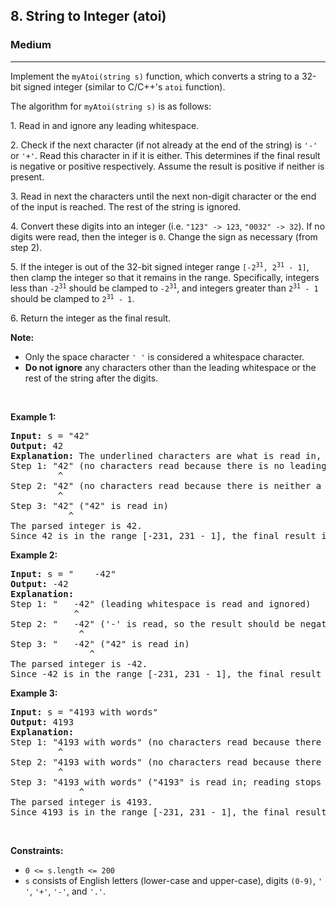 <h2>8. String to Integer (atoi)</h2>
<h3>Medium</h3>
<hr>
<div>
<p>Implement the <code>myAtoi(string s)</code> function, which converts a string to a 32-bit signed integer (similar to C/C++'s <code>atoi</code> function).</p>

<p>The algorithm for <code>myAtoi(string s)</code> is as follows:</p>

<p>1. Read in and ignore any leading whitespace.</p>
<p>2. Check if the next character (if not already at the end of the string) is <code>'-'</code> or <code>'+'</code>. Read this character in if it is either. This determines if the final result is negative or positive respectively. Assume the result is positive if neither is present.</p>
<p>3. Read in next the characters until the next non-digit character or the end of the input is reached. The rest of the string is ignored.</p>
<p>4. Convert these digits into an integer (i.e. <code>"123" -> 123</code>, <code>"0032" -> 32</code>). If no digits were read, then the integer is <code>0</code>. Change the sign as necessary (from step 2).</p>
<p>5. If the integer is out of the 32-bit signed integer range <code>[-2<sup>31</sup>, 2<sup>31</sup> - 1]</code>, then clamp the integer so that it remains in the range. Specifically, integers less than <code>-2<sup>31</sup></code> should be clamped to <code>-2<sup>31</sup></code>, and integers greater than <code>2<sup>31</sup> - 1</code> should be clamped to <code>2<sup>31</sup> - 1</code>.</p>
<p>6. Return the integer as the final result.</p>

<p><b>Note:</b></p>
<ul>
<li>Only the space character <code>' '</code> is considered a whitespace character.
<li><b>Do not ignore</b> any characters other than the leading whitespace or the rest of the string after the digits.
</ul>

<p>&nbsp;</p>

<p><strong>Example 1:</strong></p>
<pre><strong>Input:</strong> s = "42"
<strong>Output:</strong> 42
<strong>Explanation:</strong> The underlined characters are what is read in, the caret is the current reader position.
Step 1: "42" (no characters read because there is no leading whitespace)
         ^
Step 2: "42" (no characters read because there is neither a '-' nor '+')
         ^
Step 3: "42" ("42" is read in)
           ^
The parsed integer is 42.
Since 42 is in the range [-231, 231 - 1], the final result is 42.</pre>

<p><strong>Example 2:</strong></p>
<pre><strong>Input:</strong> s = "    -42"
<strong>Output:</strong> -42
<strong>Explanation:</strong>
Step 1: "   -42" (leading whitespace is read and ignored)
            ^
Step 2: "   -42" ('-' is read, so the result should be negative)
             ^
Step 3: "   -42" ("42" is read in)
               ^
The parsed integer is -42.
Since -42 is in the range [-231, 231 - 1], the final result is -42.</pre>

<p><strong>Example 3:</strong></p>
<pre><strong>Input:</strong> s = "4193 with words"
<strong>Output:</strong> 4193
<strong>Explanation:</strong>
Step 1: "4193 with words" (no characters read because there is no leading whitespace)
         ^
Step 2: "4193 with words" (no characters read because there is neither a '-' nor '+')
         ^
Step 3: "4193 with words" ("4193" is read in; reading stops because the next character is a non-digit)
             ^
The parsed integer is 4193.
Since 4193 is in the range [-231, 231 - 1], the final result is 4193.</pre>



<p>&nbsp;</p>

<p><b>Constraints:</b></p>
<ul>
<li><code>0 &lt;= s.length &lt;= 200</code>
<li><code>s</code> consists of English letters (lower-case and upper-case), digits <code>(0-9)</code>, <code>' '</code>, <code>'+'</code>, <code>'-'</code>, and <code>'.'</code>.
</ul>
</div>